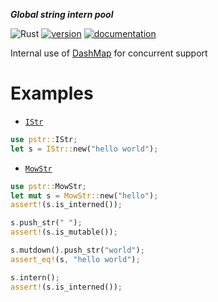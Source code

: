 ***Global string intern pool***  

![Rust](https://github.com/volight/pstr/workflows/Rust/badge.svg)
[![version](https://img.shields.io/crates/v/pstr)](https://crates.io/crates/pstr)
[![documentation](https://docs.rs/pstr/badge.svg)](https://docs.rs/pstr)

Internal use of [DashMap](https://crates.io/crates/dashmap) for concurrent support

# Examples
- [`IStr`](https://docs.rs/pstr/0.4.0/pstr/struct.IStr.html)
```rust
use pstr::IStr;
let s = IStr::new("hello world");
```
- [`MowStr`](https://docs.rs/pstr/0.4.0/pstr/struct.MowStr.html)
```rust
use pstr::MowStr;
let mut s = MowStr::new("hello");
assert!(s.is_interned());

s.push_str(" ");
assert!(s.is_mutable());

s.mutdown().push_str("world");
assert_eq!(s, "hello world");

s.intern();
assert!(s.is_interned());
```
